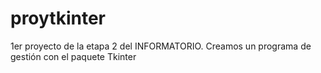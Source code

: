 # proytkinter
1er proyecto de la etapa 2 del INFORMATORIO. Creamos un programa de gestión con el paquete Tkinter
